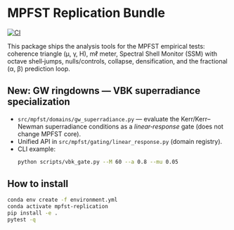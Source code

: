 # MPFST Replication Bundle

[![CI](https://github.com/carli0128/mpfst-replication-bundle-v0.1.0/actions/workflows/ci.yml/badge.svg)](https://github.com/carli0128/mpfst-replication-bundle-v0.1.0/actions/workflows/ci.yml)

This package ships the analysis tools for the MPFST empirical tests:
coherence triangle (μ, γ, H), mℓ meter, Spectral Shell Monitor (SSM) with octave shell‑jumps,
nulls/controls, collapse, densification, and the fractional (α, β) prediction loop.

## New: GW ringdowns — VBK superradiance specialization
- `src/mpfst/domains/gw_superradiance.py` — evaluate the Kerr/Kerr–Newman
  superradiance conditions as a *linear‑response* gate (does not change MPFST core).
- Unified API in `src/mpfst/gating/linear_response.py` (domain registry).
- CLI example:
  ```bash
  python scripts/vbk_gate.py --M 60 --a 0.8 --mu 0.05
  ```

## How to install
```bash
conda env create -f environment.yml
conda activate mpfst-replication
pip install -e .
pytest -q
```
